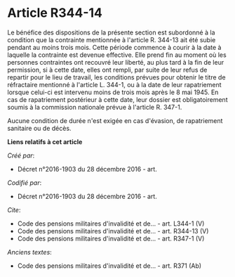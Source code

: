 # Article R344-14

Le bénéfice des dispositions de la présente section est subordonné à la condition que la contrainte mentionnée à l'article R.
344-13 ait été subie pendant au moins trois mois. Cette période commence à courir à la date à laquelle la contrainte est
devenue effective. Elle prend fin au moment où les personnes contraintes ont recouvré leur liberté, au plus tard à la fin de
leur permission, si à cette date, elles ont rempli, par suite de leur refus de repartir pour le lieu de travail, les
conditions prévues pour obtenir le titre de réfractaire mentionné à l'article L. 344-1, ou à la date de leur rapatriement
lorsque celui-ci est intervenu moins de trois mois après le 8 mai 1945. En cas de rapatriement postérieur à cette date, leur
dossier est obligatoirement soumis à la commission nationale prévue à l'article R. 347-1.

Aucune condition de durée n'est exigée en cas d'évasion, de rapatriement sanitaire ou de décès.

**Liens relatifs à cet article**

_Créé par_:

  - Décret n°2016-1903 du 28 décembre 2016 - art.

_Codifié par_:

  - Décret n°2016-1903 du 28 décembre 2016 - art.

_Cite_:

  - Code des pensions militaires d'invalidité et de... - art. L344-1 (V)
  - Code des pensions militaires d'invalidité et de... - art. R344-13 (V)
  - Code des pensions militaires d'invalidité et de... - art. R347-1 (V)

_Anciens textes_:

  - Code des pensions militaires d'invalidité et de... - art. R371 (Ab)
